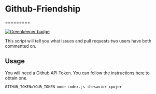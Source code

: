 # Github-Friendship
=========

[![Greenkeeper badge](https://badges.greenkeeper.io/TheSavior/github-friendship.svg)](https://greenkeeper.io/)

This script will tell you what issues and pull requests two users have both commented on.

## Usage

You will need a Github API Token. You can follow the instructions [here](https://help.github.com/articles/creating-a-personal-access-token-for-the-command-line/) to obtain one.

```
GITHUB_TOKEN=YOUR_TOKEN node index.js thesavior cpojer
```
